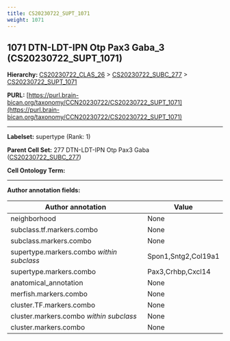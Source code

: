 ```yaml
---
title: CS20230722_SUPT_1071
weight: 1071
---
```

## 1071 DTN-LDT-IPN Otp Pax3 Gaba_3 (CS20230722_SUPT_1071)
<b>Hierarchy: </b>
[CS20230722_CLAS_26](../CS20230722_CLAS_26) >
[CS20230722_SUBC_277](../CS20230722_SUBC_277) >
[CS20230722_SUPT_1071](../CS20230722_SUPT_1071)

**PURL:** [https://purl.brain-bican.org/taxonomy/CCN20230722/CS20230722_SUPT_1071](https://purl.brain-bican.org/taxonomy/CCN20230722/CS20230722_SUPT_1071)

---


**Labelset:** supertype (Rank: 1)

**Parent Cell Set:** 277 DTN-LDT-IPN Otp Pax3 Gaba ([CS20230722_SUBC_277](../CS20230722_SUBC_277))



**Cell Ontology Term:** 

[MARKER GENES.]: #


---

[TRANSFERRED ANNOTATIONS.]: #


[AUTHOR ANNOTATION FIELDS.]: #


**Author annotation fields:**

| Author annotation | Value |
|-------------------|-------|
|neighborhood|None|
|subclass.tf.markers.combo|None|
|subclass.markers.combo|None|
|supertype.markers.combo _within subclass_|Spon1,Sntg2,Col19a1|
|supertype.markers.combo|Pax3,Crhbp,Cxcl14|
|anatomical_annotation|None|
|merfish.markers.combo|None|
|cluster.TF.markers.combo|None|
|cluster.markers.combo _within subclass_|None|
|cluster.markers.combo|None|
